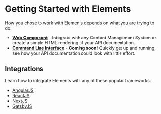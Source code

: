 # Getting Started with Elements

How you chose to work with Elements depends on what you are trying to do.

- **[Web Component](usage/web-component.md)** - Integrate with any Content Management System or create a simple HTML rendering of your API documentation.
- **[Command Line Interface](usage/cli.md)** - **Coming soon!** Quickly get up and running, see how your API documentation could look with little effort.

## Integrations

Learn how to integrate Elements with any of these popular frameworks.

- [AngularJS](integrations/angular.md)
- [ReactJS](integrations/react.md)
- [NextJS](integrations/next.md)
- [GatsbyJS](integrations/gatsby.md)
